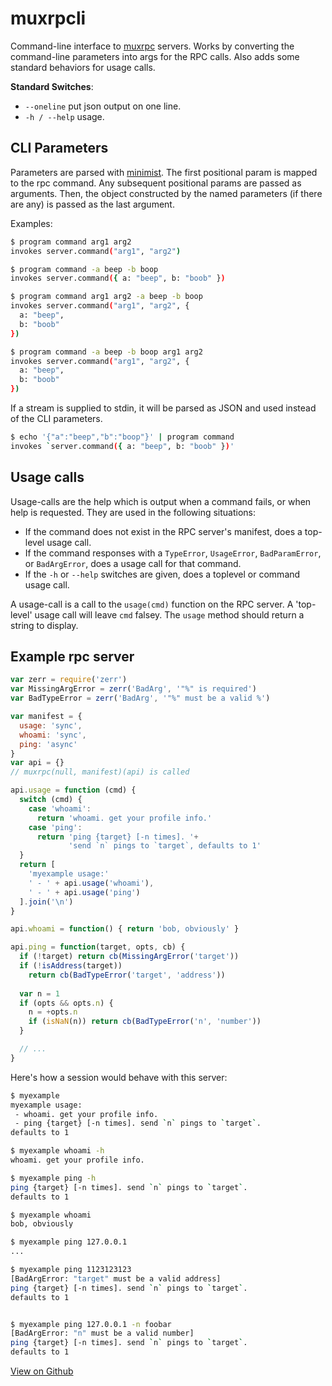 # muxrpcli

Command-line interface to [muxrpc](https://github.com/ssbc/muxrpc) servers.
Works by converting the command-line parameters into args for the RPC calls.
Also adds some standard behaviors for usage calls.

**Standard Switches**:

 - `--oneline` put json output on one line.
 - `-h / --help` usage.

## CLI Parameters

Parameters are parsed with [minimist](https://www.npmjs.com/package/minimist).
The first positional param is mapped to the rpc command.
Any subsequent positional params are passed as arguments.
Then, the object constructed by the named parameters (if there are any) is passed as the last argument.

Examples:

```bash
$ program command arg1 arg2
invokes server.command("arg1", "arg2")

$ program command -a beep -b boop
invokes server.command({ a: "beep", b: "boob" })

$ program command arg1 arg2 -a beep -b boop
invokes server.command("arg1", "arg2", {
  a: "beep",
  b: "boob"
})

$ program command -a beep -b boop arg1 arg2 
invokes server.command("arg1", "arg2", {
  a: "beep",
  b: "boob"
})
```

If a stream is supplied to stdin, it will be parsed as JSON and used instead of the CLI parameters.

```bash
$ echo '{"a":"beep","b":"boop"}' | program command
invokes `server.command({ a: "beep", b: "boob" })'
```


## Usage calls

Usage-calls are the help which is output when a command fails, or when help is requested.
They are used in the following situations:

 - If the command does not exist in the RPC server's manifest, does a top-level usage call.
 - If the command responses with a `TypeError`, `UsageError`, `BadParamError`, or `BadArgError`, does a usage call for that command.
 - If the `-h` or `--help` switches are given, does a toplevel or command usage call.

A usage-call is a call to the `usage(cmd)` function on the RPC server.
A 'top-level' usage call will leave `cmd` falsey.
The `usage` method should return a string to display.


## Example rpc server

```js
var zerr = require('zerr')
var MissingArgError = zerr('BadArg', '"%" is required')
var BadTypeError = zerr('BadArg', '"%" must be a valid %')

var manifest = {
  usage: 'sync',
  whoami: 'sync',
  ping: 'async'
}
var api = {}
// muxrpc(null, manifest)(api) is called

api.usage = function (cmd) {
  switch (cmd) {
    case 'whoami':
      return 'whoami. get your profile info.'
    case 'ping':
      return 'ping {target} [-n times]. '+
             'send `n` pings to `target`, defaults to 1'
  }
  return [
    'myexample usage:'
    ' - ' + api.usage('whoami'),
    ' - ' + api.usage('ping')
  ].join('\n')
}

api.whoami = function() { return 'bob, obviously' }

api.ping = function(target, opts, cb) {
  if (!target) return cb(MissingArgError('target'))
  if (!isAddress(target))
    return cb(BadTypeError('target', 'address'))
  
  var n = 1
  if (opts && opts.n) {
    n = +opts.n
    if (isNaN(n)) return cb(BadTypeError('n', 'number'))
  }

  // ...
}
```

Here's how a session would behave with this server:

```bash
$ myexample
myexample usage:
 - whoami. get your profile info.
 - ping {target} [-n times]. send `n` pings to `target`.
defaults to 1

$ myexample whoami -h
whoami. get your profile info.

$ myexample ping -h
ping {target} [-n times]. send `n` pings to `target`.
defaults to 1

$ myexample whoami
bob, obviously

$ myexample ping 127.0.0.1
...

$ myexample ping 1123123123
[BadArgError: "target" must be a valid address]
ping {target} [-n times]. send `n` pings to `target`.
defaults to 1


$ myexample ping 127.0.0.1 -n foobar
[BadArgError: "n" must be a valid number]
ping {target} [-n times]. send `n` pings to `target`.
defaults to 1
```

[View on Github](https://github.com/ssbc/muxrpcli)
